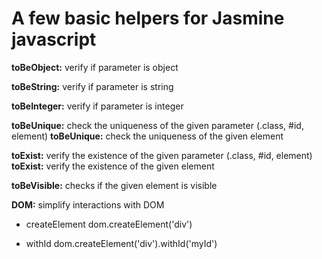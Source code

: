 # A few basic helpers for Jasmine javascript

**toBeObject:** verify if parameter is object

**toBeString:** verify if parameter is string

**toBeInteger:** verify if parameter is integer

**toBeUnique:** check the uniqueness of the given parameter (.class, #id, element)
**toBeUnique:** check the uniqueness of the given element

**toExist:** verify the existence of the given parameter (.class, #id, element)
**toExist:** verify the existence of the given element

**toBeVisible:** checks if the given element is visible

**DOM:** simplify interactions with DOM
- createElement
  dom.createElement('div')

- withId
  dom.createElement('div').withId('myId')

